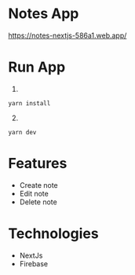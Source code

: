 # Notes App
https://notes-nextjs-586a1.web.app/
# Run App
1. 
```
yarn install
```
2. 
  ```
  yarn dev
  ```

# Features
* Create note
* Edit note
* Delete note
# Technologies
* NextJs
* Firebase
